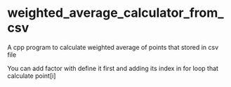 # weighted_average_calculator_from_csv
A cpp program to calculate weighted average of points that stored in csv file

You can add factor with define it first and adding its index in for loop that calculate point[i]
